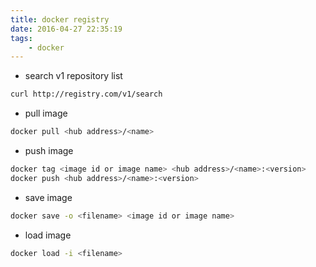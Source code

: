 ```yaml
---
title: docker registry
date: 2016-04-27 22:35:19
tags: 
    - docker
---
```

+ search v1 repository list
```bash
curl http://registry.com/v1/search
```

+ pull image
```bash
docker pull <hub address>/<name>
```
+ push image
```bash
docker tag <image id or image name> <hub address>/<name>:<version>
docker push <hub address>/<name>:<version>
```
+ save image
```bash
docker save -o <filename> <image id or image name>
```
+ load image
```bash
docker load -i <filename>
```